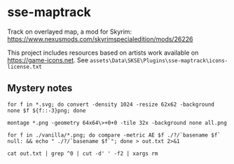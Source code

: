 # sse-maptrack
Track on overlayed map, a mod for Skyrim: https://www.nexusmods.com/skyrimspecialedition/mods/26226

This project includes resources based on artists work available on https://game-icons.net. See
`assets\Data\SKSE\Plugins\sse-maptrack\icons-license.txt`

## Mystery notes

```
for f in *.svg; do convert -density 1024 -resize 62x62 -background none $f ${f::-3}png; done

montage *.png -geometry 64x64\>+0+0 -tile 32x -background none all.png

for f in ./vanilla/*.png; do compare -metric AE $f ./?/`basename $f` null: && echo " ./?/`basename $f`"; done > out.txt 2>&1

cat out.txt | grep ^0 | cut -d' ' -f2 | xargs rm
```
